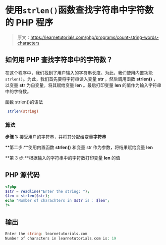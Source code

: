 # 使用`strlen()`函数查找字符串中字符数的 PHP 程序

> 原文：<https://learnetutorials.com/php/programs/count-string-words-characters>

## 如何用 PHP 查找字符串中的字符数？

在这个程序中，我们找到了用户输入的字符串长度。为此，我们使用内置功能`strlen()`。为此，我们首先要将字符串读入变量 **str** ，然后调用函数 **strlen()** ，以变量 **str** 为自变量，将其赋给变量 **len** 。最后打印变量 **len** 的值作为输入字符串中的字符数。

函数 strlen()的语法

```php
 strlen(string) 

```

### 算法

**步骤 1:** 接受用户的字符串，并将其分配给变量**字符串**

**第二步:**使用内置函数 **strlen()** 和变量 str 作为参数，将结果赋给变量 **len**

**第 3 步:**根据输入的字符串中的字符数打印变量 **len** 的值

## PHP 源代码

```php
<?php
$str = readline("Enter the string: ");
$len = strlen($str);
echo "Number of charachters in $str is : $len";
?>

```

## 输出

```php
Enter the string: learnetutorials.com
Number of characters in learnetutorials.com is: 19
```